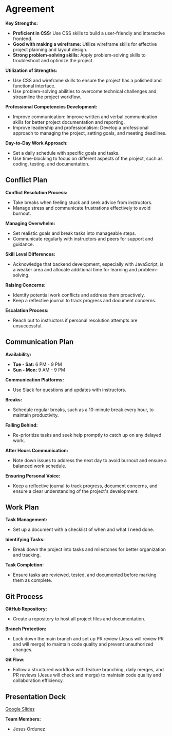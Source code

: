 
# Agreement

**Key Strengths:**
- **Proficient in CSS:** Use CSS skills to build a user-friendly and interactive frontend.
- **Good with making a wireframe:** Utilize wireframe skills for effective project planning and layout design.
- **Strong problem-solving skills:** Apply problem-solving skills to troubleshoot and optimize the project.

**Utilization of Strengths:**
- Use CSS and wireframe skills to ensure the project has a polished and functional interface.
- Use problem-solving abilities to overcome technical challenges and streamline the project workflow.

**Professional Competencies Development:**
- Improve communication: Improve written and verbal communication skills for better project documentation and reporting.
- Improve leadership and professionalism: Develop a professional approach to managing the project, setting goals, and meeting deadlines.

**Day-to-Day Work Approach:**
- Set a daily schedule with specific goals and tasks.
- Use time-blocking to focus on different aspects of the project, such as coding, testing, and documentation.

## Conflict Plan

**Conflict Resolution Process:**
- Take breaks when feeling stuck and seek advice from instructors.
- Manage stress and communicate frustrations effectively to avoid burnout.

**Managing Overwhelm:**
- Set realistic goals and break tasks into manageable steps.
- Communicate regularly with instructors and peers for support and guidance.

**Skill Level Differences:**
- Acknowledge that backend development, especially with JavaScript, is a weaker area and allocate additional time for learning and problem-solving.

**Raising Concerns:**
- Identify potential work conflicts and address them proactively.
- Keep a reflective journal to track progress and document concerns.

**Escalation Process:**
- Reach out to instructors if personal resolution attempts are unsuccessful.

## Communication Plan

**Availability:**
- **Tue - Sat:** 6 PM - 9 PM
- **Sun - Mon:** 9 AM - 9 PM

**Communication Platforms:**
- Use Slack for questions and updates with instructors.

**Breaks:**
- Schedule regular breaks, such as a 10-minute break every hour, to maintain productivity.

**Falling Behind:**
- Re-prioritize tasks and seek help promptly to catch up on any delayed work.

**After Hours Communication:**
- Note down issues to address the next day to avoid burnout and ensure a balanced work schedule.

**Ensuring Personal Voice:**
- Keep a reflective journal to track progress, document concerns, and ensure a clear understanding of the project's development.

## Work Plan

**Task Management:**
- Set up a document with a checklist of when and what I need done.

**Identifying Tasks:**
- Break down the project into tasks and milestones for better organization and tracking.

**Task Completion:**
- Ensure tasks are reviewed, tested, and documented before marking them as complete.

## Git Process

**GitHub Repository:**
- Create a repository to host all project files and documentation.

**Branch Protection:**
- Lock down the main branch and set up PR review (Jesus will review PR and will merge) to maintain code quality and prevent unauthorized changes.

**Git Flow:**
- Follow a structured workflow with feature branching, daily merges, and PR reviews (Jesus will check and merge) to maintain code quality and collaboration efficiency.

## Presentation Deck
[Google Slides](https://docs.google.com/presentation/d/1Gv1ds7dD_xFJSk9nVGk0KZT_5Hb0P_jwA7RphT6xWPA/edit?usp=sharing)

**Team Members:**
- Jesus Ordunez
